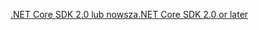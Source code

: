 [<span data-ttu-id="63fa6-101">.NET Core SDK 2.0 lub nowsza</span><span class="sxs-lookup"><span data-stu-id="63fa6-101">.NET Core SDK 2.0 or later</span></span>](https://dotnet.microsoft.com/download)
